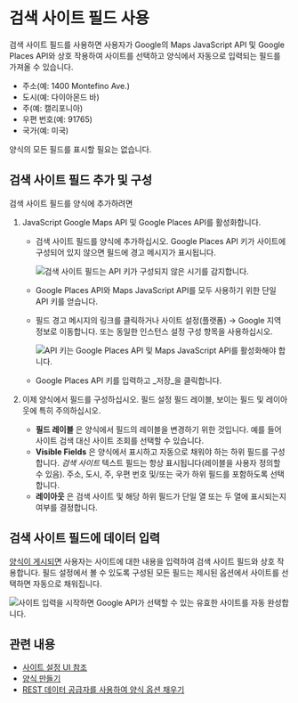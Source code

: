# 검색 사이트 필드 사용

검색 사이트 필드를 사용하면 사용자가 Google의 Maps JavaScript API 및 Google Places API와 상호 작용하여 사이트를 선택하고 양식에서 자동으로 입력되는 필드를 가져올 수 있습니다.

- 주소(예: 1400 Montefino Ave.)
- 도시(예: 다이아몬드 바)
- 주(예: 캘리포니아)
- 우편 번호(예: 91765)
- 국가(예: 미국)

양식의 모든 필드를 표시할 필요는 없습니다.

## 검색 사이트 필드 추가 및 구성

검색 사이트 필드를 양식에 추가하려면

1. JavaScript Google Maps API 및 Google Places API를 활성화합니다.

   - 검색 사이트 필드를 양식에 추가하십시오. Google Places API 키가 사이트에 구성되어 있지 않으면 필드에 경고 메시지가 표시됩니다.

       ![검색 사이트 필드는 API 키가 구성되지 않은 시기를 감지합니다.](./using-the-search-location-field/images/01.png)

   - Google Places API와 Maps JavaScript API를 모두 사용하기 위한 단일 API 키를 얻습니다.
   - 필드 경고 메시지의 링크를 클릭하거나 사이트 설정(플랫폼) &rarr; Google 지역 정보로 이동합니다. 또는 동일한 인스턴스 설정 구성 항목을 사용하십시오.

       ![API 키는 Google Places API 및 Maps JavaScript API를 활성화해야 합니다.](./using-the-search-location-field/images/02.png)

   - Google Places API 키를 입력하고 _저장_을 클릭합니다.

1. 이제 양식에서 필드를 구성하십시오. 필드 설정 필드 레이블, 보이는 필드 및 레이아웃에 특히 주의하십시오.

    - **필드 레이블** 은 양식에서 필드의 레이블을 변경하기 위한 것입니다. 예를 들어 사이트 검색 대신 사이트 조회를 선택할 수 있습니다.
    - **Visible Fields** 은 양식에서 표시하고 자동으로 채워야 하는 하위 필드를 구성합니다. _검색 사이트_ 텍스트 필드는 항상 표시됩니다(레이블을 사용자 정의할 수 있음). 주소, 도시, 주, 우편 번호 및/또는 국가 하위 필드를 포함하도록 선택합니다.
    - **레이아웃** 은 검색 사이트 및 해당 하위 필드가 단일 열 또는 두 열에 표시되는지 여부를 결정합니다.

## 검색 사이트 필드에 데이터 입력

[양식이 게시되면](./creating-forms.md#publishing-a-form) 사용자는 사이트에 대한 내용을 입력하여 검색 사이트 필드와 상호 작용합니다. 필드 설정에서 볼 수 있도록 구성된 모든 필드는 제시된 옵션에서 사이트를 선택하면 자동으로 채워집니다.

![사이트 입력을 시작하면 Google API가 선택할 수 있는 유효한 사이트를 자동 완성합니다.](./using-the-search-location-field/images/03.png)

## 관련 내용

- [사이트 설정 UI 참조](../../../site-building/site-settings/site-settings-ui-reference.md)
- [양식 만들기](creating-forms.md)
- [REST 데이터 공급자를 사용하여 양식 옵션 채우기](../data-providers/using-the-rest-data-provider-to-populate-form-options.md)
